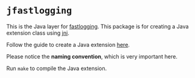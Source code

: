 # `jfastlogging`

This is the Java layer for [fastlogging](https://github.com/brmmm3/fastlogging-rs/tree/master/fastlogging). This package is for creating a Java extension class using [jni](https://github.com/jni-rs/jni-rs).

Follow the guide to create a Java extension [here](https://docs.rs/jni/latest/jni).

Please notice the **naming convention**, which is very important here.

Run `make` to compile the Java extension.

